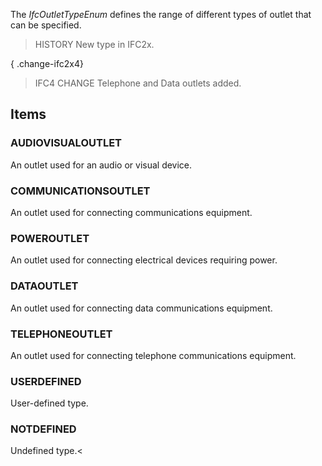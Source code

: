 The _IfcOutletTypeEnum_ defines the range of different types of outlet that can be specified.

<!-- end of short definition -->


> HISTORY New type in IFC2x.

{ .change-ifc2x4}
> IFC4 CHANGE Telephone and Data outlets added.

## Items

### AUDIOVISUALOUTLET
An outlet used for an audio or visual device.

### COMMUNICATIONSOUTLET
An outlet used for connecting communications equipment.

### POWEROUTLET
An outlet used for connecting electrical devices requiring power.

### DATAOUTLET
An outlet used for connecting data communications equipment.

### TELEPHONEOUTLET
An outlet used for connecting telephone communications equipment.

### USERDEFINED
User-defined type.

### NOTDEFINED
Undefined type.<

